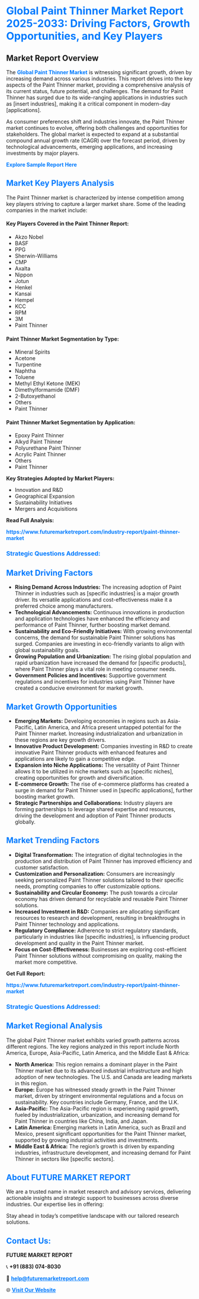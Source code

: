<h1 style="color: #007BFF;">Global Paint Thinner Market Report 2025-2033: Driving Factors, Growth Opportunities, and Key Players</h1>

<section id="overview">
<h2>Market Report Overview</h2>
<p>The <a href="https://www.futuremarketreport.com/industry-report/paint-thinner-market" style="color: #007BFF; text-decoration: none;"><strong>Global Paint Thinner Market</strong></a> is witnessing significant growth, driven by increasing demand across various industries. This report delves into the key aspects of the Paint Thinner market, providing a comprehensive analysis of its current status, future potential, and challenges. The demand for Paint Thinner has surged due to its wide-ranging applications in industries such as [insert industries], making it a critical component in modern-day [applications].</p>
<p>As consumer preferences shift and industries innovate, the Paint Thinner market continues to evolve, offering both challenges and opportunities for stakeholders. The global market is expected to expand at a substantial compound annual growth rate (CAGR) over the forecast period, driven by technological advancements, emerging applications, and increasing investments by major players.</p>
</section>

<section id="overview">
<p><a href="https://www.futuremarketreport.com/request-sample/reportId=99002" style="color: #007BFF; text-decoration: none;"><strong>Explore Sample Report Here</strong></a></p>
</section>

<section id="key-players">
<h2 style="color: #007BFF;">Market Key Players Analysis</h2>
<p>The Paint Thinner market is characterized by intense competition among key players striving to capture a larger market share. Some of the leading companies in the market include:</p>
<h4>Key Players Covered in the Paint Thinner Report:</h4>
<ul><li>Akzo Nobel</li><li>BASF</li><li>PPG</li><li>Sherwin-Williams</li><li>CMP</li><li>Axalta</li><li>Nippon</li><li>Jotun</li><li>Henkel</li><li>Kansai</li><li>Hempel</li><li>KCC</li><li>RPM</li><li>3M</li><li>Paint Thinner</li></ul>
<h4>Paint Thinner Market Segmentation by Type:</h4>
<ul><li>Mineral Spirits</li><li>Acetone</li><li>Turpentine</li><li>Naphtha</li><li>Toluene</li><li>Methyl Ethyl Ketone (MEK)</li><li>Dimethylformamide (DMF)</li><li>2-Butoxyethanol</li><li>Others</li><li>Paint Thinner</li></ul>

<h4>Paint Thinner Market Segmentation by Application:</h4>
<ul><li>Epoxy Paint Thinner</li><li>Alkyd Paint Thinner</li><li>Polyurethane Paint Thinner</li><li>Acrylic Paint Thinner</li><li>Others</li><li>Paint Thinner</li></ul>
<p><strong>Key Strategies Adopted by Market Players:</strong></p>
<ul>
<li>Innovation and R&D</li>
<li>Geographical Expansion</li>
<li>Sustainability Initiatives</li>
<li>Mergers and Acquisitions</li>
</ul>
</section>

<section>
<p><strong>Read Full Analysis: </strong></p><a href="https://www.futuremarketreport.com/industry-report/paint-thinner-market" style="color: #007BFF; text-decoration: none;"><strong>https://www.futuremarketreport.com/industry-report/paint-thinner-market</strong></a>
<h3 style="color: #007BFF;">Strategic Questions Addressed:</h3>
</section>

<section id="driving-factors">
<h2 style="color: #007BFF;">Market Driving Factors</h2>
<ul>
<li><strong>Rising Demand Across Industries:</strong> The increasing adoption of Paint Thinner in industries such as [specific industries] is a major growth driver. Its versatile applications and cost-effectiveness make it a preferred choice among manufacturers.</li>
<li><strong>Technological Advancements:</strong> Continuous innovations in production and application technologies have enhanced the efficiency and performance of Paint Thinner, further boosting market demand.</li>
<li><strong>Sustainability and Eco-Friendly Initiatives:</strong> With growing environmental concerns, the demand for sustainable Paint Thinner solutions has surged. Companies are investing in eco-friendly variants to align with global sustainability goals.</li>
<li><strong>Growing Population and Urbanization:</strong> The rising global population and rapid urbanization have increased the demand for [specific products], where Paint Thinner plays a vital role in meeting consumer needs.</li>
<li><strong>Government Policies and Incentives:</strong> Supportive government regulations and incentives for industries using Paint Thinner have created a conducive environment for market growth.</li>
</ul>
</section>

<section id="growth-opportunities">
<h2 style="color: #007BFF;">Market Growth Opportunities</h2>
<ul>
<li><strong>Emerging Markets:</strong> Developing economies in regions such as Asia-Pacific, Latin America, and Africa present untapped potential for the Paint Thinner market. Increasing industrialization and urbanization in these regions are key growth drivers.</li>
<li><strong>Innovative Product Development:</strong> Companies investing in R&D to create innovative Paint Thinner products with enhanced features and applications are likely to gain a competitive edge.</li>
<li><strong>Expansion into Niche Applications:</strong> The versatility of Paint Thinner allows it to be utilized in niche markets such as [specific niches], creating opportunities for growth and diversification.</li>
<li><strong>E-commerce Growth:</strong> The rise of e-commerce platforms has created a surge in demand for Paint Thinner used in [specific applications], further boosting market growth.</li>
<li><strong>Strategic Partnerships and Collaborations:</strong> Industry players are forming partnerships to leverage shared expertise and resources, driving the development and adoption of Paint Thinner products globally.</li>
</ul>
</section>

<section id="trending-factors">
<h2 style="color: #007BFF;">Market Trending Factors</h2>
<ul>
<li><strong>Digital Transformation:</strong> The integration of digital technologies in the production and distribution of Paint Thinner has improved efficiency and customer satisfaction.</li>
<li><strong>Customization and Personalization:</strong> Consumers are increasingly seeking personalized Paint Thinner solutions tailored to their specific needs, prompting companies to offer customizable options.</li>
<li><strong>Sustainability and Circular Economy:</strong> The push towards a circular economy has driven demand for recyclable and reusable Paint Thinner solutions.</li>
<li><strong>Increased Investment in R&D:</strong> Companies are allocating significant resources to research and development, resulting in breakthroughs in Paint Thinner technology and applications.</li>
<li><strong>Regulatory Compliance:</strong> Adherence to strict regulatory standards, particularly in industries like [specific industries], is influencing product development and quality in the Paint Thinner market.</li>
<li><strong>Focus on Cost-Effectiveness:</strong> Businesses are exploring cost-efficient Paint Thinner solutions without compromising on quality, making the market more competitive.</li>
</ul>
</section>

<section>
<p><strong>Get Full Report: </strong></p><a href="https://www.futuremarketreport.com/industry-report/paint-thinner-market" style="color: #007BFF; text-decoration: none;"><strong>https://www.futuremarketreport.com/industry-report/paint-thinner-market</strong></a>
<h3 style="color: #007BFF;">Strategic Questions Addressed:</h3>
</section>


<section id="regional-analysis">
<h2 style="color: #007BFF;">Market Regional Analysis</h2>
<p>The global Paint Thinner market exhibits varied growth patterns across different regions. The key regions analyzed in this report include North America, Europe, Asia-Pacific, Latin America, and the Middle East & Africa:</p>
<ul>
<li><strong>North America:</strong> This region remains a dominant player in the Paint Thinner market due to its advanced industrial infrastructure and high adoption of new technologies. The U.S. and Canada are leading markets in this region.</li>
<li><strong>Europe:</strong> Europe has witnessed steady growth in the Paint Thinner market, driven by stringent environmental regulations and a focus on sustainability. Key countries include Germany, France, and the U.K.</li>
<li><strong>Asia-Pacific:</strong> The Asia-Pacific region is experiencing rapid growth, fueled by industrialization, urbanization, and increasing demand for Paint Thinner in countries like China, India, and Japan.</li>
<li><strong>Latin America:</strong> Emerging markets in Latin America, such as Brazil and Mexico, present significant opportunities for the Paint Thinner market, supported by growing industrial activities and investments.</li>
<li><strong>Middle East & Africa:</strong> The region’s growth is driven by expanding industries, infrastructure development, and increasing demand for Paint Thinner in sectors like [specific sectors].</li>
</ul>
</section>

<footer>
<h2 style="color: #007BFF;">About FUTURE MARKET REPORT</h2>
<p>We are a trusted name in market research and advisory services, delivering actionable insights and strategic support to businesses across diverse industries. Our expertise lies in offering:</p>

<p>Stay ahead in today’s competitive landscape with our tailored research solutions.</p>

<h2 style="color: #007BFF;">Contact Us:</h2>
<p><strong>FUTURE MARKET REPORT</strong></p>
<p>📞 <strong>+91 (883) 074-8030</strong></p>
<p>📧 <strong><a href="mailto:help@futuremarketreport.com" style="color: #007BFF;">help@futuremarketreport.com</a></strong></p>
<p>🌐 <strong><a href="https://www.futuremarketreport.com/" style="color: #007BFF;">Visit Our Website</a></strong></p>
</footer>